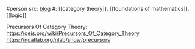 #person 
src: [blog](https://inquiryintoinquiry.com/2013/12/20/precursors-of-category-theory-1/)
#: [[category theory]], [[foundations of mathematics]], [[logic]]

Precursors Of Category Theory:
https://oeis.org/wiki/Precursors_Of_Category_Theory
https://ncatlab.org/nlab/show/precursors

